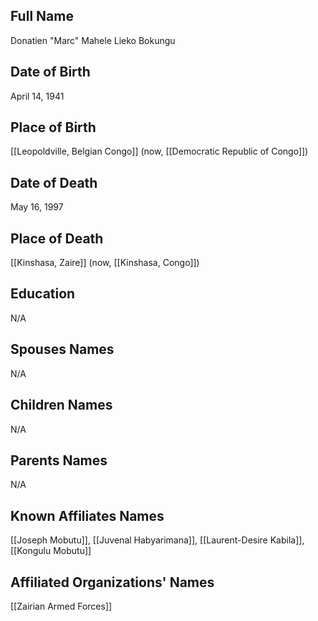 ## Full Name
Donatien "Marc" Mahele Lieko Bokungu

## Date of Birth
April 14, 1941

## Place of Birth
[[Leopoldville, Belgian Congo]] (now, [[Democratic Republic of Congo]])

## Date of Death
May 16, 1997

## Place of Death
[[Kinshasa, Zaire]] (now, [[Kinshasa, Congo]])

## Education
N/A

## Spouses Names
N/A

## Children Names
N/A

## Parents Names
N/A

## Known Affiliates Names
[[Joseph Mobutu]], [[Juvenal Habyarimana]], [[Laurent-Desire Kabila]], [[Kongulu Mobutu]]

## Affiliated Organizations' Names
[[Zairian Armed Forces]]